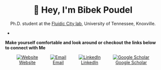 <h1 align="center">👋 Hey, I'm Bibek Poudel</h1>
<p align="center">Ph.D. student at the <a href="https://poudel-bibek.github.io/handler/">Fluidic City lab</a>, University of Tennessee, Knoxville.</p>

-
**Make yourself comfortable and look around or checkout the links below to connect with Me**

<div align="center" style="display: flex; justify-content: center; gap: 40px;">
<a href="https://poudel-bibek.github.io/"> 
    <img src="https://img.icons8.com/fluency/48/domain.png" alt="Website"><br>
    Website
</a>
<a href="mailto:iambibek@me.com"> 
    <img src="https://img.icons8.com/fluency/48/mail--v1.png" alt="Email"><br>
    Email 
</a>
<a href="https://www.linkedin.com/in/poudelbibek/"> 
    <img src="https://img.icons8.com/color/48/linkedin.png" alt="LinkedIn"><br>
    LinkedIn 
</a>
<a href="https://scholar.google.com/citations?user=PzBn1jgAAAAJ"> 
    <img src="https://img.icons8.com/color/48/google-scholar--v3.png" alt="Google Scholar"><br>
    Google Scholar 
</a>
</div>
